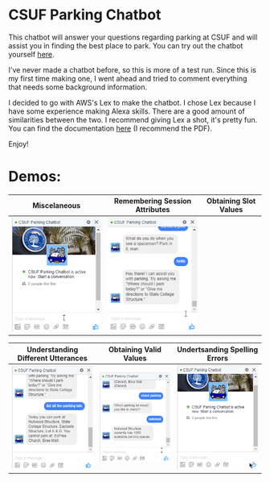 # CSUF Parking Chatbot

This chatbot will answer your questions regarding parking at CSUF and will assist you in finding the best place to park. You can try out the chatbot yourself [here](https://www.facebook.com/csufparking/?ref=aymt_homepage_panel).

I've never made a chatbot before, so this is more of a test run. Since this is my first time making one, I went ahead and tried to comment everything that needs some background information.

I decided to go with AWS's Lex to make the chatbot. I chose Lex because I have some experience making Alexa skills. There are a good amount of similarities between the two. I recommend giving Lex a shot, it's pretty fun. You can find the documentation [here](https://aws.amazon.com/documentation/lex/) (I recommend the PDF).

Enjoy!

# Demos: #

Miscelaneous                                                                                      | Remembering Session Attributes                                                                       | Obtaining Slot Values
:------------------------------------------------------------------------------------------------:|:----------------------------------------------------------------------------------------------------:|:-----------------------------------------------------------------------------------------------------:
![](https://raw.githubusercontent.com/omolazabal/csuf-parking-chatbot/master/gifs/final-misc.gif) | ![](https://raw.githubusercontent.com/omolazabal/csuf-parking-chatbot/master/gifs/final-opt-rem.gif) | ![]()

Understanding Different Utterances                                                                                      | Obtaining Valid Values                                                                                 | Undertsanding Spelling Errors
:------------------------------------------------------------------------------------------------------:|:------------------------------------------------------------------------------------------------------:|:-----------------------------------------------------------------------------------------------------:
![](https://raw.githubusercontent.com/omolazabal/csuf-parking-chatbot/master/gifs/final-utterances.gif) | ![](https://raw.githubusercontent.com/omolazabal/csuf-parking-chatbot/master/gifs/final-re-elicit.gif) | ![](https://raw.githubusercontent.com/omolazabal/csuf-parking-chatbot/master/gifs/final-autocorrect.gif)

